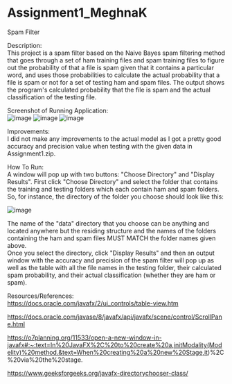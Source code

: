# Assignment1_MeghnaK
Spam Filter

Description: <br />
This project is a spam filter based on the Naive Bayes spam filtering method that goes through a set of ham training files and spam training files to figure out the probability of that a file is spam given that it contains a particular word, and uses those probabilities to calculate the actual probability that a file is spam  or not for a set of testing ham and spam files. The output shows the program's calculated probability that the file is spam and the actual classification of the testing file.

Screenshot of Running Application: <br />
![image](https://user-images.githubusercontent.com/55290348/110877331-4002b280-82a7-11eb-9348-95cd1eb833f7.png)
![image](https://user-images.githubusercontent.com/55290348/110877674-c1f2db80-82a7-11eb-9548-996250b36b93.png)
![image](https://user-images.githubusercontent.com/55290348/110877749-e2bb3100-82a7-11eb-8deb-e4a9ddaf3c21.png)

Improvements: <br />
I did not make any improvements to the actual model as I got a pretty good accuracy and precision value when testing with the given data in Assignment1.zip.

How To Run: <br />
A window will pop up with two buttons: "Choose Directory" and "Display Results". First click "Choose Directory" and select the folder that contains the training and testing folders which each contain ham and spam folders. So, for instance, the directory of the folder you choose should look like this:

![image](https://user-images.githubusercontent.com/55290348/110878179-b653e480-82a8-11eb-9136-14226fe6c98c.png)
       
The name of the "data" directory that you choose can be anything and located anywhere but the residing structure and the names of the folders containing the ham and spam files MUST MATCH the folder names given above. <br />
Once you select the directory, click "Display Results" and then an output window with the accuracy and precision of the spam filter will pop up as well as the table with all the file names in the testing folder, their calculated spam probability, and their actual classification (whether they are ham or spam).
    
Resources/References: <br />
https://docs.oracle.com/javafx/2/ui_controls/table-view.htm

https://docs.oracle.com/javase/8/javafx/api/javafx/scene/control/ScrollPane.html

https://o7planning.org/11533/open-a-new-window-in-javafx#:~:text=In%20JavaFX%2C%20to%20create%20a,initModality(Modelity)%20method.&text=When%20creating%20a%20new%20Stage,it)%2C%20via%20the%20stage.

https://www.geeksforgeeks.org/javafx-directorychooser-class/
